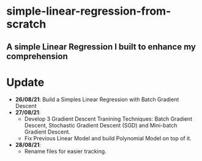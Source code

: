 # simple-linear-regression-from-scratch
A simple Linear Regression I built to enhance my comprehension
---
# Update
 - **26/08/21**: Build a Simples Linear Regression with Batch Gradient Descent
 - **27/08/21**: 
     + Develop 3 Gradient Descent Tranining Techniques: Batch Gradient Descent, Stochastic Gradient Descent (SGD) and Mini-batch Gradient Descent.
     + Fix Previous Linear Model and build Polynomial Model on top of it.
 - **28/08/21**:
     + Rename files for easier tracking.
